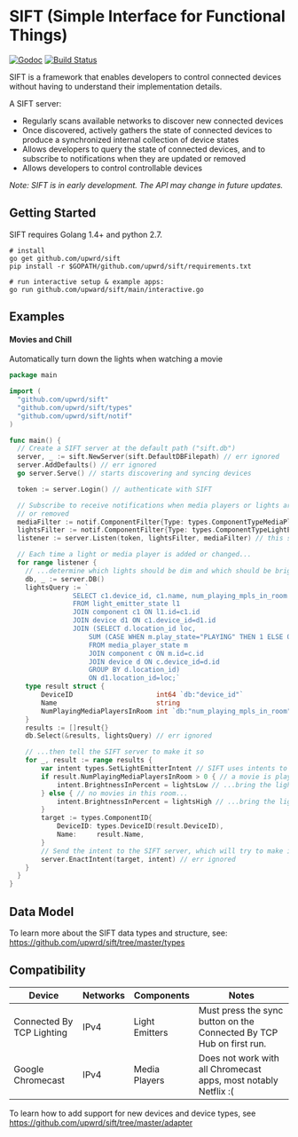 # SIFT (Simple Interface for Functional Things)

[![Godoc](http://img.shields.io/badge/godoc-reference-blue.svg?style=flat)](https://godoc.org/github.com/upwrd/sift) [![Build Status](https://travis-ci.org/upwrd/sift.svg?branch=master)](https://travis-ci.org/upwrd/sift)

SIFT is a framework that enables developers to control connected devices without
having to understand their implementation details.

A SIFT server:
* Regularly scans available networks to discover new connected devices
* Once discovered, actively gathers the state of connected devices to produce
  a synchronized internal collection of device states
* Allows developers to query the state of connected devices, and to subscribe
  to notifications when they are updated or removed
* Allows developers to control controllable devices

_Note: SIFT is in early development. The API may change in future updates._

## Getting Started

SIFT requires Golang 1.4+ and python 2.7.

```
# install
go get github.com/upwrd/sift
pip install -r $GOPATH/github.com/upwrd/sift/requirements.txt

# run interactive setup & example apps:
go run github.com/upward/sift/main/interactive.go
```

## Examples

#### Movies and Chill

Automatically turn down the lights when watching a movie

```go
package main

import (
  "github.com/upwrd/sift"
  "github.com/upwrd/sift/types"
  "github.com/upwrd/sift/notif"
)

func main() {
  // Create a SIFT server at the default path ("sift.db")
  server, _ := sift.NewServer(sift.DefaultDBFilepath) // err ignored
  server.AddDefaults() // err ignored
  go server.Serve() // starts discovering and syncing devices

  token := server.Login() // authenticate with SIFT

  // Subscribe to receive notifications when media players or lights are added
  // or removed
  mediaFilter := notif.ComponentFilter{Type: types.ComponentTypeMediaPlayer}
  lightsFilter := notif.ComponentFilter{Type: types.ComponentTypeLightEmitter}
  listener := server.Listen(token, lightsFilter, mediaFilter) // this starts listening

  // Each time a light or media player is added or changed...
  for range listener {
    // ...determine which lights should be dim and which should be bright...
    db, _ := server.DB()
    lightsQuery := `
    			SELECT c1.device_id, c1.name, num_playing_mpls_in_room
    			FROM light_emitter_state l1
    			JOIN component c1 ON l1.id=c1.id
    			JOIN device d1 ON c1.device_id=d1.id
    			JOIN (SELECT d.location_id loc,
    				SUM (CASE WHEN m.play_state="PLAYING" THEN 1 ELSE 0 END) as num_playing_mpls_in_room
    				FROM media_player_state m
    				JOIN component c ON m.id=c.id
    				JOIN device d ON c.device_id=d.id
    				GROUP BY d.location_id)
    				ON d1.location_id=loc;`
    type result struct {
    	DeviceID                     int64 `db:"device_id"`
    	Name                         string
    	NumPlayingMediaPlayersInRoom int `db:"num_playing_mpls_in_room"`
    }
    results := []result{}
    db.Select(&results, lightsQuery) // err ignored

    // ...then tell the SIFT server to make it so
  	for _, result := range results {
  		var intent types.SetLightEmitterIntent // SIFT uses intents to control things
  		if result.NumPlayingMediaPlayersInRoom > 0 { // a movie is playing in the room ...
  			intent.BrightnessInPercent = lightsLow // ...bring the lights down low
  		} else { // no movies in this room...
  			intent.BrightnessInPercent = lightsHigh // ...bring the lights up
  		}
  		target := types.ComponentID{
  			DeviceID: types.DeviceID(result.DeviceID),
  			Name:     result.Name,
  		}
  		// Send the intent to the SIFT server, which will try to make it real
  		server.EnactIntent(target, intent) // err ignored
    }
  }
}
```

## Data Model
To learn more about the SIFT data types and structure, see:
https://github.com/upwrd/sift/tree/master/types

## Compatibility

| Device                    | Networks | Components     | Notes                                                                 |
|---------------------------|----------|----------------|-----------------------------------------------------------------------|
| Connected By TCP Lighting | IPv4     | Light Emitters | Must press the sync button on the Connected By TCP Hub on first run.                                                                      |
| Google Chromecast         | IPv4     | Media Players  | Does not work with all Chromecast apps, most notably  Netflix :( |

To learn how to add support for new devices and device types, see
https://github.com/upwrd/sift/tree/master/adapter
